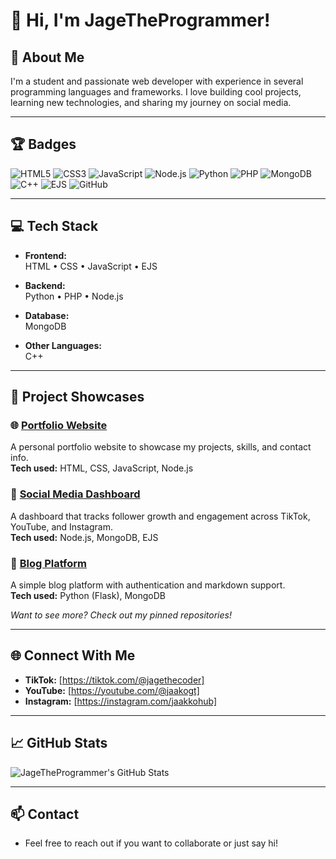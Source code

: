 # 👋 Hi, I'm JageTheProgrammer!

## 🚀 About Me
I'm a student and passionate web developer with experience in several programming languages and frameworks. I love building cool projects, learning new technologies, and sharing my journey on social media.

---

## 🏆 Badges

![HTML5](https://img.shields.io/badge/HTML5-e34c26?logo=html5&logoColor=fff&style=flat)
![CSS3](https://img.shields.io/badge/CSS3-2965f1?logo=css3&logoColor=fff&style=flat)
![JavaScript](https://img.shields.io/badge/JavaScript-f7e018?logo=javascript&logoColor=fff&style=flat)
![Node.js](https://img.shields.io/badge/Node.js-339933?logo=node.js&logoColor=fff&style=flat)
![Python](https://img.shields.io/badge/Python-3776AB?logo=python&logoColor=fff&style=flat)
![PHP](https://img.shields.io/badge/PHP-777bb4?logo=php&logoColor=fff&style=flat)
![MongoDB](https://img.shields.io/badge/MongoDB-47A248?logo=mongodb&logoColor=fff&style=flat)
![C++](https://img.shields.io/badge/C++-00599C?logo=C%2B%2B&logoColor=fff&style=flat)
![EJS](https://img.shields.io/badge/EJS-191717?logo=EJS&logoColor=fff&style=flat)
![GitHub](https://img.shields.io/badge/GitHub-181717?logo=github&logoColor=fff&style=flat)

---

## 💻 Tech Stack

- **Frontend:**  
  HTML • CSS • JavaScript • EJS

- **Backend:**  
  Python • PHP • Node.js

- **Database:**  
  MongoDB

- **Other Languages:**  
  C++

---

## 🚩 Project Showcases

### 🌐 [Portfolio Website](https://jaakkoweb.vercel.app/)
A personal portfolio website to showcase my projects, skills, and contact info.  
**Tech used:** HTML, CSS, JavaScript, Node.js

### 📱 [Social Media Dashboard](https://github.com/JageTheProgrammer/social-media-dashboard)
A dashboard that tracks follower growth and engagement across TikTok, YouTube, and Instagram.  
**Tech used:** Node.js, MongoDB, EJS

### 📝 [Blog Platform](https://github.com/JageTheProgrammer/blog-platform)
A simple blog platform with authentication and markdown support.  
**Tech used:** Python (Flask), MongoDB

*Want to see more? Check out my pinned repositories!*

---

## 🌐 Connect With Me

- **TikTok:** [https://tiktok.com/@jagethecoder]
- **YouTube:** [https://youtube.com/@jaakogt]
- **Instagram:** [https://instagram.com/jaakkohub]

---

## 📈 GitHub Stats

![JageTheProgrammer's GitHub Stats](https://github-readme-stats.vercel.app/api?username=JageTheProgrammer&show_icons=true&theme=radical)

---

## 📫 Contact

- Feel free to reach out if you want to collaborate or just say hi!
